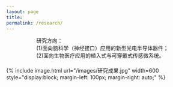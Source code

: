 ```yaml
---
layout: page
title: 
permalink: /research/
---
```


<style>
 .research-directions {
    margin-left: 80px; /* 设置左边距 */
  }
 .image-container {
  margin-top: 20px; /* 增加照片与文字之间的距离 */
}
</style>

<div class="research-directions">
  研究方向：<br>
  (1)面向脑科学（神经接口）应用的新型光电半导体器件；<br>
  (2)面向生物医疗应用的植入式与可穿戴式传感微系统。
</div>


<div class="image-container">
  <!-- 添加一个空的div来增加照片与文字之间的距离 -->
</div>

{% include image.html url="/images/研究成果.jpg" width=600 style="display:block; margin-left: 100px; margin-right: auto;" %} <!-- 增加照片与左边距的距离 -->
